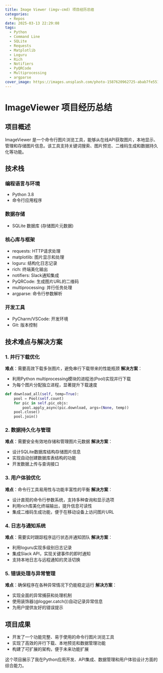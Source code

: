 ```yaml
---
title: Image Viewer (imgv-cmd) 项目经历总结
categories:
  - Repos
date: 2025-03-13 22:29:08
tags:
  - Python
  - Command Line
  - SQLite
  - Requests
  - Matplotlib
  - Loguru
  - Rich
  - Notifiers
  - PyQRCode
  - Multiprocessing
  - argparse
cover_image: https://images.unsplash.com/photo-1587620962725-abab7fe55159
---
```


# ImageViewer 项目经历总结

## 项目概述
ImageViewer 是一个命令行图片浏览工具，能够从在线API获取图片，本地显示、管理和存储图片信息。该工具支持关键词搜索、图片预览、二维码生成和数据持久化等功能。

## 技术栈

### 编程语言与环境
- Python 3.8
- 命令行应用程序

### 数据存储
- SQLite 数据库 (存储图片元数据)

### 核心库与框架
- requests: HTTP请求处理
- matplotlib: 图片显示和处理
- loguru: 结构化日志记录
- rich: 终端美化输出
- notifiers: Slack通知集成
- PyQRCode: 生成图片URL的二维码
- multiprocessing: 并行任务处理
- argparse: 命令行参数解析

### 开发工具
- PyCharm/VSCode: 开发环境
- Git: 版本控制

## 技术难点与解决方案

### 1. 并行下载优化
**难点**：需要高效下载多张图片，避免串行下载带来的性能瓶颈
**解决方案**：
- 利用Python multiprocessing模块的进程池(Pool)实现并行下载
- 为每个图片分配独立进程，显著提升下载速度

```python
def download_all(self, temp=True):
    pool = Pool(self.count)
    for pic in self.pic_objs:
        pool.apply_async(pic.download, args=(None, temp))
    pool.close()
    pool.join()
```

### 2. 数据持久化与管理
**难点**：需要安全有效地存储和管理图片元数据
**解决方案**：
- 设计SQLite数据库结构存储图片信息
- 实现自动创建数据库表结构的功能
- 开发数据上传与查询接口

### 3. 用户体验优化
**难点**：命令行工具易用性与功能丰富性的平衡
**解决方案**：
- 设计直观的命令行参数系统，支持多种查询和显示选项
- 利用rich库美化终端输出，提升信息可读性
- 集成二维码生成功能，便于在移动设备上访问图片URL

### 4. 日志与通知系统
**难点**：需要实时跟踪程序运行状态并通知团队
**解决方案**：
- 利用loguru实现多级别日志记录
- 集成Slack API，实现关键事件的即时通知
- 支持本地日志与远程通知的灵活切换

### 5. 错误处理与异常管理
**难点**：确保程序在各种异常情况下仍能稳定运行
**解决方案**：
- 实现全面的异常捕获和处理机制
- 使用装饰器(@logger.catch())自动记录异常信息
- 为用户提供友好的错误提示

## 项目成果
- 开发了一个功能完整、易于使用的命令行图片浏览工具
- 实现了高效的并行下载、本地预览和数据管理功能
- 构建了可扩展的架构，便于未来功能扩展

这个项目展示了我在Python应用开发、API集成、数据管理和用户体验设计方面的综合能力。
